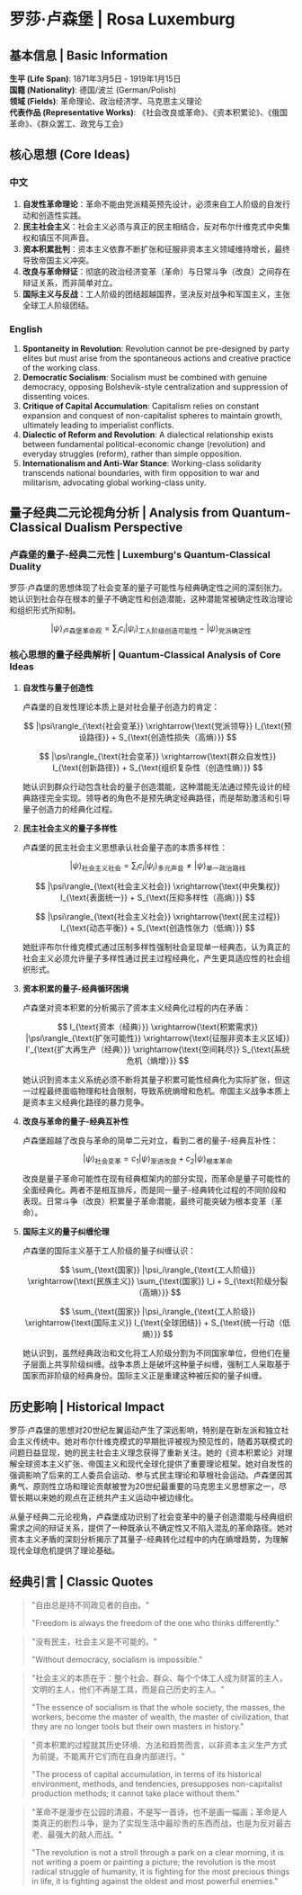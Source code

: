 # 罗莎·卢森堡 | Rosa Luxemburg

## 基本信息 | Basic Information

**生平 (Life Span)**: 1871年3月5日 - 1919年1月15日  
**国籍 (Nationality)**: 德国/波兰 (German/Polish)  
**领域 (Fields)**: 革命理论、政治经济学、马克思主义理论  
**代表作品 (Representative Works)**: 《社会改良或革命》、《资本积累论》、《俄国革命》、《群众罢工、政党与工会》

## 核心思想 (Core Ideas)

### 中文
1. **自发性革命理论**：革命不能由党派精英预先设计，必须来自工人阶级的自发行动和创造性实践。
2. **民主社会主义**：社会主义必须与真正的民主相结合，反对布尔什维克式中央集权和镇压不同声音。
3. **资本积累批判**：资本主义依靠不断扩张和征服非资本主义领域维持增长，最终导致帝国主义冲突。
4. **改良与革命辩证**：彻底的政治经济变革（革命）与日常斗争（改良）之间存在辩证关系，而非简单对立。
5. **国际主义与反战**：工人阶级的团结超越国界，坚决反对战争和军国主义，主张全球工人阶级团结。

### English
1. **Spontaneity in Revolution**: Revolution cannot be pre-designed by party elites but must arise from the spontaneous actions and creative practice of the working class.
2. **Democratic Socialism**: Socialism must be combined with genuine democracy, opposing Bolshevik-style centralization and suppression of dissenting voices.
3. **Critique of Capital Accumulation**: Capitalism relies on constant expansion and conquest of non-capitalist spheres to maintain growth, ultimately leading to imperialist conflicts.
4. **Dialectic of Reform and Revolution**: A dialectical relationship exists between fundamental political-economic change (revolution) and everyday struggles (reform), rather than simple opposition.
5. **Internationalism and Anti-War Stance**: Working-class solidarity transcends national boundaries, with firm opposition to war and militarism, advocating global working-class unity.

## 量子经典二元论视角分析 | Analysis from Quantum-Classical Dualism Perspective

### 卢森堡的量子-经典二元性 | Luxemburg's Quantum-Classical Duality

罗莎·卢森堡的思想体现了社会变革的量子可能性与经典确定性之间的深刻张力。她认识到社会存在根本的量子不确定性和创造潜能，这种潜能常被确定性政治理论和组织形式所抑制。

$$
|\psi\rangle_{\text{卢森堡革命观}} = \sum_i c_i|\psi_i\rangle_{\text{工人阶级创造可能性}} - |\psi\rangle_{\text{党派确定性}}
$$

### 核心思想的量子经典解析 | Quantum-Classical Analysis of Core Ideas

1. **自发性与量子创造性**

   卢森堡的自发性理论本质上是对社会量子创造力的肯定：

   $$
   |\psi\rangle_{\text{社会变革}} \xrightarrow{\text{党派领导}} I_{\text{预设路径}} + S_{\text{创造性损失（高熵）}}
   $$

   $$
   |\psi\rangle_{\text{社会变革}} \xrightarrow{\text{群众自发性}} I_{\text{创新路径}} + S_{\text{组织复杂性（创造性熵）}}
   $$

   她认识到群众行动包含社会的量子创造潜能，这种潜能无法通过预先设计的经典路径完全实现。领导者的角色不是预先确定经典路径，而是帮助激活和引导量子创造力的经典化过程。

2. **民主社会主义的量子多样性**

   卢森堡的民主社会主义思想承认社会量子态的本质多样性：

   $$
   |\psi\rangle_{\text{社会主义社会}} = \sum_i c_i|\psi_i\rangle_{\text{多元声音}} \neq |\psi\rangle_{\text{单一政治路线}}
   $$

   $$
   |\psi\rangle_{\text{社会主义社会}} \xrightarrow{\text{中央集权}} I_{\text{表面统一}} + S_{\text{压抑多样性（高熵）}}
   $$

   $$
   |\psi\rangle_{\text{社会主义社会}} \xrightarrow{\text{民主过程}} I_{\text{动态平衡}} + S_{\text{创造性张力（低熵）}}
   $$

   她批评布尔什维克模式通过压制多样性强制社会呈现单一经典态，认为真正的社会主义必须允许量子多样性通过民主过程经典化，产生更具适应性的社会组织形式。

3. **资本积累的量子-经典循环困境**

   卢森堡对资本积累的分析揭示了资本主义经典化过程的内在矛盾：

   $$
   I_{\text{资本（经典）}} \xrightarrow{\text{积累需求}} |\psi\rangle_{\text{扩张可能性}} \xrightarrow{\text{征服非资本主义区域}} I'_{\text{扩大再生产（经典）}} \xrightarrow{\text{空间耗尽}} S_{\text{系统危机（熵增）}}
   $$

   她认识到资本主义系统必须不断将其量子积累可能性经典化为实际扩张，但这一过程最终面临物理和社会限制，导致系统熵增和危机。帝国主义战争本质上是资本主义经典化路径的暴力竞争。

4. **改良与革命的量子-经典互补性**

   卢森堡超越了改良与革命的简单二元对立，看到二者的量子-经典互补性：

   $$
   |\psi\rangle_{\text{社会变革}} = c_1|\psi\rangle_{\text{渐进改良}} + c_2|\psi\rangle_{\text{根本革命}}
   $$

   改良是量子革命可能性在现有经典框架内的部分实现，而革命是量子可能性的全面经典化。两者不是相互排斥，而是同一量子-经典转化过程的不同阶段和表现。日常斗争（改良）积累量子革命潜能，最终可能突破为根本变革（革命）。

5. **国际主义的量子纠缠伦理**

   卢森堡的国际主义基于工人阶级的量子纠缠认识：

   $$
   \sum_{\text{国家}} |\psi_i\rangle_{\text{工人阶级}} \xrightarrow{\text{民族主义}} \sum_{\text{国家}} I_i + S_{\text{阶级分裂（高熵）}}
   $$

   $$
   \sum_{\text{国家}} |\psi_i\rangle_{\text{工人阶级}} \xrightarrow{\text{国际主义}} I_{\text{全球团结}} + S_{\text{统一行动（低熵）}}
   $$

   她认识到，虽然经典政治和文化将工人阶级分割为不同国家单位，但他们在量子层面上共享阶级纠缠。战争本质上是破坏这种量子纠缠，强制工人采取基于国家而非阶级的经典身份。国际主义正是重建这种被压抑的量子纠缠。

## 历史影响 | Historical Impact

罗莎·卢森堡的思想对20世纪左翼运动产生了深远影响，特别是在新左派和独立社会主义传统中。她对布尔什维克模式的早期批评被视为预见性的，随着苏联模式的问题日益显现，她的民主社会主义理念获得了重新关注。她的《资本积累论》对理解全球资本主义扩张、帝国主义和现代全球化提供了重要理论框架。她对自发性的强调影响了后来的工人委员会运动、参与式民主理论和草根社会运动。卢森堡因其勇气、原则性立场和理论贡献被誉为20世纪最重要的马克思主义思想家之一，尽管长期以来她的观点在正统共产主义运动中被边缘化。

从量子经典二元论视角，卢森堡成功识别了社会变革中的量子创造潜能与经典组织需求之间的辩证关系，提供了一种既承认不确定性又不陷入混乱的革命路径。她对资本主义矛盾的深刻分析揭示了其量子-经典转化过程中的内在熵增趋势，为理解现代全球危机提供了理论基础。

## 经典引言 | Classic Quotes

> "自由总是持不同政见者的自由。"
> 
> "Freedom is always the freedom of the one who thinks differently."

> "没有民主，社会主义是不可能的。"
> 
> "Without democracy, socialism is impossible."

> "社会主义的本质在于：整个社会、群众、每个个体工人成为财富的主人，文明的主人，他们不再是工具，而是自己历史的主人。"
> 
> "The essence of socialism is that the whole society, the masses, the workers, become the master of wealth, the master of civilization, that they are no longer tools but their own masters in history."

> "资本积累的过程就其历史环境、方法和趋势而言，以非资本主义生产方式为前提，不能离开它们而在自身内部进行。"
> 
> "The process of capital accumulation, in terms of its historical environment, methods, and tendencies, presupposes non-capitalist production methods; it cannot take place without them."

> "革命不是漫步在公园的清晨，不是写一首诗，也不是画一幅画；革命是人类真正的剧烈斗争，是为了实现生活中最珍贵的东西而战，也是为反对最古老、最强大的敌人而战。"
> 
> "The revolution is not a stroll through a park on a clear morning, it is not writing a poem or painting a picture; the revolution is the most radical struggle of humanity, it is fighting for the most precious things in life, it is fighting against the oldest and most powerful enemies." 